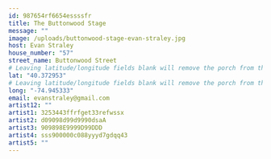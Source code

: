 ```yaml
---
id: 987654rf6654essssfr
title: The Buttonwood Stage
message: ""
image: /uploads/buttonwood-stage-evan-straley.jpg
host: Evan Straley
house_number: "57"
street_name: Buttonwood Street
# Leaving latitude/longitude fields blank will remove the porch from the Porchfest map.
lat: "40.372953"
# Leaving latitude/longitude fields blank will remove the porch from the Porchfest map.
long: "-74.945333"
email: evanstraley@gmail.com
artist12: ""
artist1: 3253443ffrfget33refwssx
artist2: d09098d99d9990dsaA
artist3: 909898E9999D99DDD
artist4: sss900000c088yyyd7gdqq43
artist5: ""
---
```

